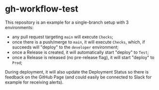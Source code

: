 gh-workflow-test
================

This repository is an example for a single-branch setup with 3 environments:
- any pull request targeting `main` will execute `Checks`;
- once there is a push/merge to `main`, it will execute `Checks`, which, if
  succeeds will "deploy" to the `developer` environment;
- once a Release is created, it will automatically start "deploy" to `Test`;
- once a Release is released (no pre-release flag), it will start "deploy" to `Prod`;

During deployment, it will also update the Deployment Status so there is
feedback on the GitHub Page (and could easily be connected to Slack for example
for receiving alerts).

